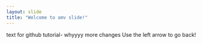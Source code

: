 ```yaml
---
layout: slide
title: "Welcome to amv slide!"
---
```

text for github tutorial- whyyyy more changes
Use the left arrow to go back!
